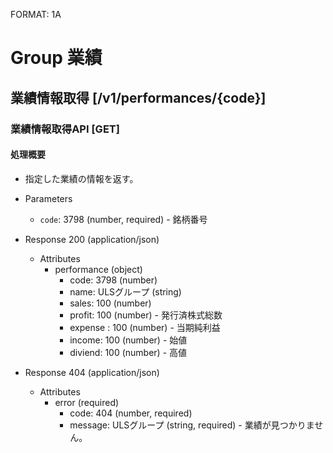 FORMAT: 1A
 
# Group 業績
 
## 業績情報取得 [/v1/performances/{code}]
 
### 業績情報取得API [GET]
 
#### 処理概要
 
* 指定した業績の情報を返す。
 
+ Parameters
 
    + `code`: 3798 (number, required) - 銘柄番号
 
+ Response 200 (application/json)
 
    + Attributes
        + performance (object)
            + code: 3798 (number)
            + name: ULSグループ (string)
            + sales: 100 (number)
            + profit: 100 (number) - 発行済株式総数
            + expense : 100 (number) - 当期純利益
            + income: 100 (number) - 始値
            + diviend: 100 (number) - 高値

+ Response 404 (application/json)
 
    + Attributes
        + error (required)
            + code: 404 (number, required)
            + message: ULSグループ (string, required) - 業績が見つかりません。